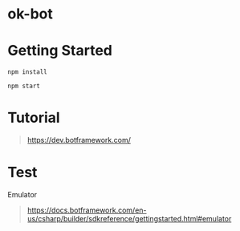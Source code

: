 # ok-bot

# Getting Started

    npm install

    npm start

# Tutorial

> https://dev.botframework.com/

# Test
Emulator 

> https://docs.botframework.com/en-us/csharp/builder/sdkreference/gettingstarted.html#emulator
